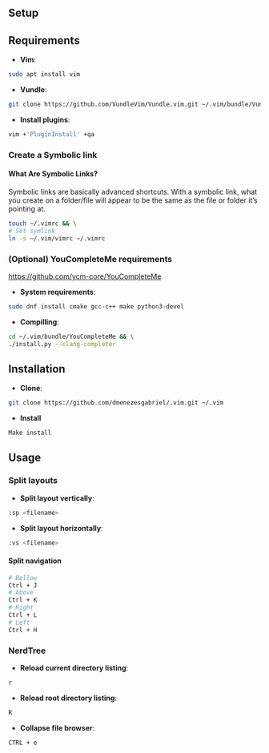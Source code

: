 ## Setup

## Requirements

- **Vim**:

```sh
sudo apt install vim
```

- **Vundle**:

```sh
git clone https://github.com/VundleVim/Vundle.vim.git ~/.vim/bundle/Vundle.vim
```

- **Install plugins**:

```sh
vim +'PluginInstall' +qa
```

### Create a Symbolic link

#### What Are Symbolic Links?

Symbolic links are basically advanced shortcuts. With a symbolic link, what you create on a folder/file will appear to be the same as the file or folder it’s pointing at.

```sh
touch ~/.vimrc && \
# Set symlink
ln -s ~/.vim/vimrc ~/.vimrc
```

### (Optional) YouCompleteMe requirements

https://github.com/ycm-core/YouCompleteMe

- **System requirements**:

```sh
sudo dnf install cmake gcc-c++ make python3-devel
```

- **Compilling**:

```sh
cd ~/.vim/bundle/YouCompleteMe && \
./install.py --clang-completer
```

## Installation

- **Clone**:

```sh
git clone https://github.com/dmenezesgabriel/.vim.git ~/.vim
```

- **Install**

```sh
Make install
```

## Usage

### Split layouts

- **Split layout vertically**:

```sh
:sp <filename>
```

- **Split layout horizontally**:

```sh
:vs <filename>
```

#### Split navigation

```sh
# Bellow
Ctrl + J
# Above
Ctrl + K
# Right
Ctrl + L
# Left
Ctrl + H
```

### NerdTree

- **Reload current directory listing**:

```sh
r
```

- **Reload root directory listing**:

```sh
R
```

- **Collapse file browser**:

```sh
CTRL + e
```
